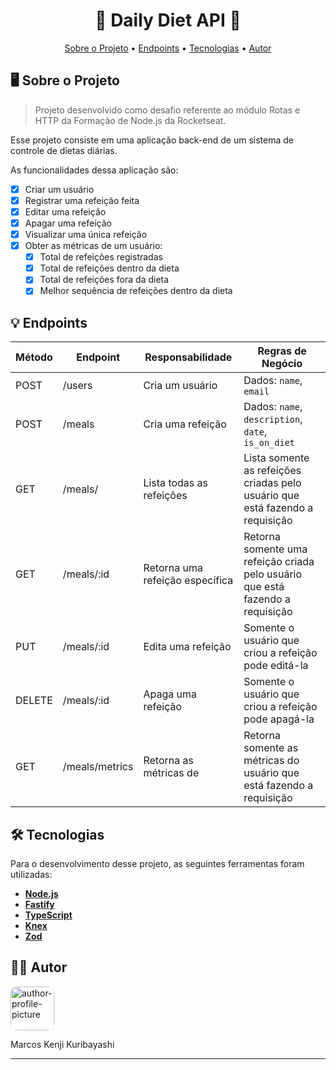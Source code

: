 <!-- CABEÇALHO -->
<div id="readme-top" align="center">
    <h1>
      🥗 Daily Diet API 🥗
    </h1>
    <p>
        <a href="#%EF%B8%8F-sobre-o-projeto">Sobre o Projeto</a> •
        <a href="#-endpoints">Endpoints</a> •
        <a href="#%EF%B8%8F-tecnologias">Tecnologias</a> •
        <a href="#-autor">Autor</a>
    </p>
</div>

<!-- SOBRE O PROJETO -->

## 🖥️ Sobre o Projeto

> Projeto desenvolvido como desafio referente ao módulo Rotas e HTTP da Formação de Node.js da Rocketseat.

Esse projeto consiste em uma aplicação back-end de um sistema de controle de dietas diárias.

As funcionalidades dessa aplicação são:

- [x] Criar um usuário
- [x] Registrar uma refeição feita
- [x] Editar uma refeição
- [x] Apagar uma refeição
- [x] Visualizar uma única refeição
- [x] Obter as métricas de um usuário:
  - [x] Total de refeições registradas
  - [x] Total de refeições dentro da dieta
  - [x] Total de refeições fora da dieta
  - [x] Melhor sequência de refeições dentro da dieta

<!-- ENDPOINTS -->

## 💡 Endpoints

| Método | Endpoint       | Responsabilidade                | Regras de Negócio                                                              |
| ------ | -------------- | ------------------------------- | ------------------------------------------------------------------------------ |
| POST   | /users         | Cria um usuário                 | Dados: `name`, `email`                                                         |
| POST   | /meals         | Cria uma refeição               | Dados: `name`, `description`, `date`, `is_on_diet`                             |
| GET    | /meals/        | Lista todas as refeições        | Lista somente as refeições criadas pelo usuário que está fazendo a requisição  |
| GET    | /meals/:id     | Retorna uma refeição específica | Retorna somente uma refeição criada pelo usuário que está fazendo a requisição |
| PUT    | /meals/:id     | Edita uma refeição              | Somente o usuário que criou a refeição pode editá-la                           |
| DELETE | /meals/:id     | Apaga uma refeição              | Somente o usuário que criou a refeição pode apagá-la                           |
| GET    | /meals/metrics | Retorna as métricas de          | Retorna somente as métricas do usuário que está fazendo a requisição           |

<!-- TECNOLOGIAS -->

## 🛠️ Tecnologias

Para o desenvolvimento desse projeto, as seguintes ferramentas foram utilizadas:

- **[Node.js](https://nodejs.org/)**
- **[Fastify](https://fastify.io/)**
- **[TypeScript](https://www.typescriptlang.org/)**
- **[Knex](https://knexjs.org/)**
- **[Zod](https://zod.dev/)**

## 👨‍💻 Autor

<img style="border-radius: 15%;" src="https://gitlab.com/uploads/-/system/user/avatar/8603970/avatar.png?width=400" width=70 alt="author-profile-picture"/>

Marcos Kenji Kuribayashi

---
